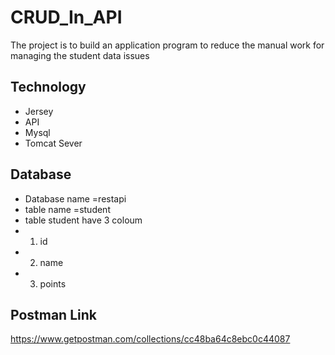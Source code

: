 # CRUD_In_API
The project is to build an application program to reduce the manual work for managing the student data  issues

## Technology
- Jersey
- API
- Mysql
- Tomcat Sever

## Database
- Database name =restapi
- table name =student
- table student have 3 coloum
- 1. id
- 2. name
- 3. points

## Postman Link
https://www.getpostman.com/collections/cc48ba64c8ebc0c44087
